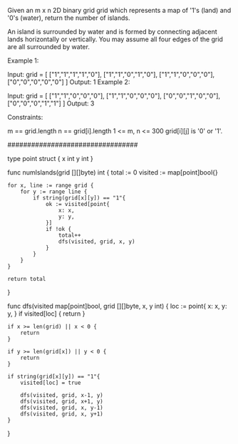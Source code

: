 Given an m x n 2D binary grid grid which represents a map of '1's (land) and '0's (water), return the number of islands.

An island is surrounded by water and is formed by connecting adjacent lands horizontally or vertically. You may assume all four edges of the grid are all surrounded by water.

 

Example 1:

Input: grid = [
  ["1","1","1","1","0"],
  ["1","1","0","1","0"],
  ["1","1","0","0","0"],
  ["0","0","0","0","0"]
]
Output: 1
Example 2:

Input: grid = [
  ["1","1","0","0","0"],
  ["1","1","0","0","0"],
  ["0","0","1","0","0"],
  ["0","0","0","1","1"]
]
Output: 3
 

Constraints:

m == grid.length
n == grid[i].length
1 <= m, n <= 300
grid[i][j] is '0' or '1'.

#################################

type point struct {
    x int
    y int
}

func numIslands(grid [][]byte) int {
    total := 0
    visited := map[point]bool{}

    for x, line := range grid {
        for y := range line {
            if string(grid[x][y]) == "1"{
                ok := visited[point{
                    x: x,
                    y: y,
                }]
                if !ok {
                    total++
                    dfs(visited, grid, x, y)
                }
            }
        }
    }

    return total
}

func dfs(visited map[point]bool, grid [][]byte, x, y int) {
    loc := point{
        x: x,
        y: y,
    }
    if visited[loc] {
        return
    }

    if x >= len(grid) || x < 0 {
        return
    }

    if y >= len(grid[x]) || y < 0 {
        return
    }

    if string(grid[x][y]) == "1"{
        visited[loc] = true
        
        dfs(visited, grid, x-1, y)
        dfs(visited, grid, x+1, y)
        dfs(visited, grid, x, y-1)
        dfs(visited, grid, x, y+1)
    }
}
